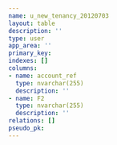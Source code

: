 ```yaml
---
name: u_new_tenancy_20120703
layout: table
description: ''
type: user
app_area: ''
primary_key: 
indexes: []
columns:
- name: account_ref
  type: nvarchar(255)
  description: ''
- name: F2
  type: nvarchar(255)
  description: ''
relations: []
pseudo_pk: 
---
```


